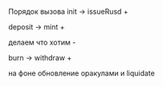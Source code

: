 Порядок вызова 
init -> issueRusd +

deposit -> mint  +

делаем что хотим -

burn -> withdraw +


на фоне обновление оракулами и liquidate